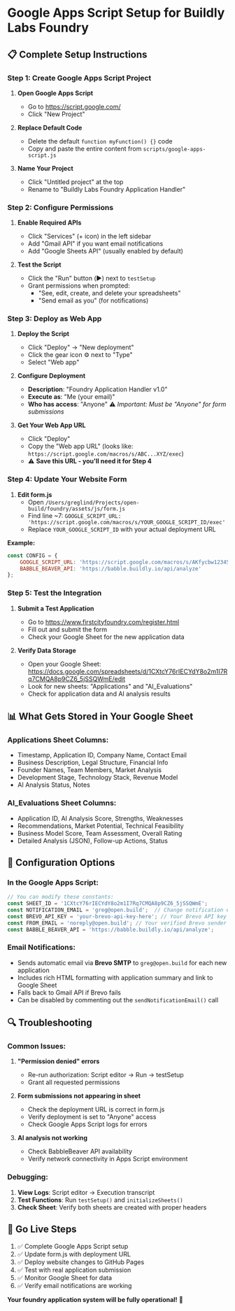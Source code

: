 # Google Apps Script Setup for Buildly Labs Foundry

## 📋 **Complete Setup Instructions**

### **Step 1: Create Google Apps Script Project**

1. **Open Google Apps Script**
   - Go to https://script.google.com/
   - Click "New Project"

2. **Replace Default Code**
   - Delete the default `function myFunction() {}` code
   - Copy and paste the entire content from `scripts/google-apps-script.js`

3. **Name Your Project**
   - Click "Untitled project" at the top
   - Rename to "Buildly Labs Foundry Application Handler"

### **Step 2: Configure Permissions**

1. **Enable Required APIs**
   - Click "Services" (+ icon) in the left sidebar
   - Add "Gmail API" if you want email notifications
   - Add "Google Sheets API" (usually enabled by default)

2. **Test the Script**
   - Click the "Run" button (▶️) next to `testSetup`
   - Grant permissions when prompted:
     - "See, edit, create, and delete your spreadsheets"
     - "Send email as you" (for notifications)

### **Step 3: Deploy as Web App**

1. **Deploy the Script**
   - Click "Deploy" → "New deployment"
   - Click the gear icon ⚙️ next to "Type"
   - Select "Web app"

2. **Configure Deployment**
   - **Description**: "Foundry Application Handler v1.0"
   - **Execute as**: "Me (your email)"
   - **Who has access**: "Anyone" ⚠️ *Important: Must be "Anyone" for form submissions*

3. **Get Your Web App URL**
   - Click "Deploy"
   - Copy the "Web app URL" (looks like: `https://script.google.com/macros/s/ABC...XYZ/exec`)
   - ⚠️ **Save this URL - you'll need it for Step 4**

### **Step 4: Update Your Website Form**

1. **Edit form.js**
   - Open `/Users/greglind/Projects/open-build/foundry/assets/js/form.js`
   - Find line ~7: `GOOGLE_SCRIPT_URL: 'https://script.google.com/macros/s/YOUR_GOOGLE_SCRIPT_ID/exec'`
   - Replace `YOUR_GOOGLE_SCRIPT_ID` with your actual deployment URL

**Example:**
```javascript
const CONFIG = {
    GOOGLE_SCRIPT_URL: 'https://script.google.com/macros/s/AKfycbw1234567890abcdef/exec',
    BABBLE_BEAVER_API: 'https://babble.buildly.io/api/analyze'
};
```

### **Step 5: Test the Integration**

1. **Submit a Test Application**
   - Go to https://www.firstcityfoundry.com/register.html
   - Fill out and submit the form
   - Check your Google Sheet for the new application data

2. **Verify Data Storage**
   - Open your Google Sheet: https://docs.google.com/spreadsheets/d/1CXtcY76rIECYdY8o2m1I7Rq7CMQA8p9CZ6_5jSSQWmE/edit
   - Look for new sheets: "Applications" and "AI_Evaluations"
   - Check for application data and AI analysis results

## 📊 **What Gets Stored in Your Google Sheet**

### **Applications Sheet Columns:**
- Timestamp, Application ID, Company Name, Contact Email
- Business Description, Legal Structure, Financial Info
- Founder Names, Team Members, Market Analysis
- Development Stage, Technology Stack, Revenue Model
- AI Analysis Status, Notes

### **AI_Evaluations Sheet Columns:**
- Application ID, AI Analysis Score, Strengths, Weaknesses
- Recommendations, Market Potential, Technical Feasibility
- Business Model Score, Team Assessment, Overall Rating
- Detailed Analysis (JSON), Follow-up Actions, Status

## 🔧 **Configuration Options**

### **In the Google Apps Script:**
```javascript
// You can modify these constants:
const SHEET_ID = '1CXtcY76rIECYdY8o2m1I7Rq7CMQA8p9CZ6_5jSSQWmE';
const NOTIFICATION_EMAIL = 'greg@open.build';  // Change notification email
const BREVO_API_KEY = 'your-brevo-api-key-here'; // Your Brevo API key
const FROM_EMAIL = 'noreply@open.build'; // Your verified Brevo sender email
const BABBLE_BEAVER_API = 'https://babble.buildly.io/api/analyze';
```

### **Email Notifications:**
- Sends automatic email via **Brevo SMTP** to `greg@open.build` for each new application
- Includes rich HTML formatting with application summary and link to Google Sheet
- Falls back to Gmail API if Brevo fails
- Can be disabled by commenting out the `sendNotificationEmail()` call

## 🔍 **Troubleshooting**

### **Common Issues:**

1. **"Permission denied" errors**
   - Re-run authorization: Script editor → Run → testSetup
   - Grant all requested permissions

2. **Form submissions not appearing in sheet**
   - Check the deployment URL is correct in form.js
   - Verify deployment is set to "Anyone" access
   - Check Google Apps Script logs for errors

3. **AI analysis not working**
   - Check BabbleBeaver API availability
   - Verify network connectivity in Apps Script environment

### **Debugging:**
1. **View Logs**: Script editor → Execution transcript
2. **Test Functions**: Run `testSetup()` and `initializeSheets()`
3. **Check Sheet**: Verify both sheets are created with proper headers

## 🚀 **Go Live Steps**

1. ✅ Complete Google Apps Script setup
2. ✅ Update form.js with deployment URL  
3. ✅ Deploy website changes to GitHub Pages
4. ✅ Test with real application submission
5. ✅ Monitor Google Sheet for data
6. ✅ Verify email notifications are working

**Your foundry application system will be fully operational!** 🎯